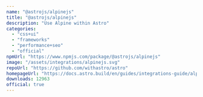 ```yaml
---
name: "@astrojs/alpinejs"
title: "@astrojs/alpinejs"
description: "Use Alpine within Astro"
categories:
  - "css+ui"
  - "frameworks"
  - "performance+seo"
  - "official"
npmUrl: "https://www.npmjs.com/package/@astrojs/alpinejs"
image: "/assets/integrations/alpinejs.svg"
repoUrl: "https://github.com/withastro/astro"
homepageUrl: "https://docs.astro.build/en/guides/integrations-guide/alpinejs"
downloads: 12963
official: true
---
```

